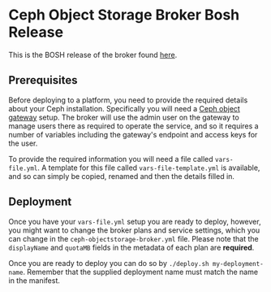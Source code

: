 # Ceph Object Storage Broker Bosh Release

This is the BOSH release of the broker found [here](https://github.com/icclab/ceph-objectstore-broker).

## Prerequisites

Before deploying to a platform, you need to provide the required details about your Ceph installation. Specifically you will need a
[Ceph object gateway](http://docs.ceph.com/docs/master/radosgw/) setup. The broker will use the admin user on the gateway to manage users there as required to operate the
service, and so it requires a number of variables including the gateway's endpoint and access keys for the user.

To provide the required information you will need a file called `vars-file.yml`. A template for this file called `vars-file-template.yml` is available, and so can simply
be copied, renamed and then the details filled in.

## Deployment

Once you have your `vars-file.yml` setup you are ready to deploy, however, you might want to change the broker plans and service settings, which you can change in the `ceph-objectstorage-broker.yml` file. Please note that the `displayName` and `quotaMB` fields in the metadata of each plan are **required**.

Once you are ready to deploy you can do so by `./deploy.sh my-deployment-name`. Remember that the supplied deployment name must match the name in the manifest.